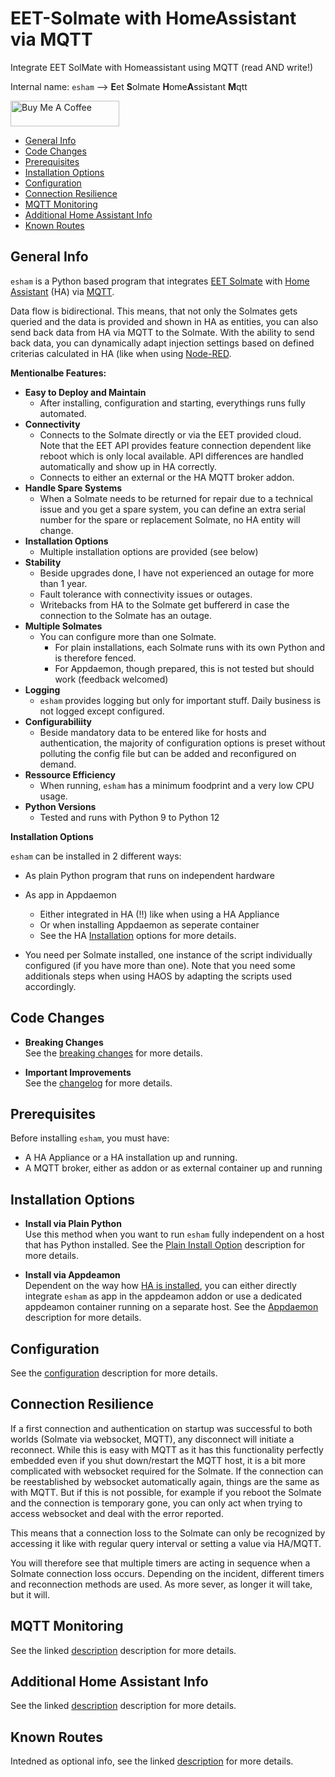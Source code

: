 # EET-Solmate with HomeAssistant via MQTT

Integrate EET SolMate with Homeassistant using MQTT (read AND write!)

Internal name: `esham` --> **E**et **S**olmate **H**ome**A**ssistant **M**qtt

<a href="https://www.buymeacoffee.com/martin.mattel" target="_blank"><img src="https://cdn.buymeacoffee.com/buttons/default-orange.png" alt="Buy Me A Coffee" height="41" width="174"></a>

   * [General Info](#general-info)
   * [Code Changes](#code-changes)
   * [Prerequisites](#prerequisites)
   * [Installation Options](#installation-options)
   * [Configuration](#configuration)
   * [Connection Resilience](#connection-resilience)
   * [MQTT Monitoring](#mqtt-monitoring)
   * [Additional Home Assistant Info](#additional-home-assistant-info)
   * [Known Routes](#known-routes)


## General Info

`esham` is a Python based program that integrates [EET Solmate](https://www.eet.energy) with
[Home Assistant](https://www.home-assistant.io) (HA) via [MQTT](https://mqtt.org).

Data flow is bidirectional. This means, that not only the Solmates gets queried and the data is provided
and shown in HA as entities, you can also send back data from HA via MQTT to the Solmate. With the
ability to send back data, you can dynamically adapt injection settings based on  defined criterias
calculated in HA (like when using [Node-RED](https://nodered.org).

**Mentionalbe Features:**

* **Easy to Deploy and Maintain**
  * After installing, configuration and starting, everythings runs fully automated.
* **Connectivity**
  * Connects to the Solmate directly or via the EET provided cloud.\
    Note that the EET API provides feature connection dependent like reboot which is only local
	available. API differences are handled automatically and show up in HA correctly.
  * Connects to either an external or the HA MQTT broker addon.
* **Handle Spare Systems**
  * When a Solmate needs to be returned for repair due to a technical issue and you get a spare system,
    you can define an extra serial number for the spare or replacement Solmate, no HA entity will change.
* **Installation Options**
  * Multiple installation options are provided (see below)
* **Stability**
  * Beside upgrades done, I have not experienced an outage for more than 1 year.
  * Fault tolerance with connectivity issues or outages.
  * Writebacks from HA to the Solmate get buffererd in case the connection to the Solmate has an outage.
* **Multiple Solmates**
  * You can configure more than one Solmate.
    * For plain installations, each Solmate runs with its own Python and is therefore fenced.
	* For Appdaemon, though prepared, this is not tested but should work (feedback welcomed)
* **Logging**
  * `esham` provides logging but only for important stuff. Daily business is not logged except configured.
* **Configurabiliity**
  * Beside mandatory data to be entered like for hosts and authentication, the majority of
    configuration options is preset without polluting the config file but can be added and reconfigured
	on demand.
* **Ressource Efficiency**
  * When running, `esham` has a minimum foodprint and a very low CPU usage.
* **Python Versions**
  * Tested and runs with Python 9 to Python 12


**Installation Options**

`esham` can be installed in 2 different ways:

* As plain Python program that runs on independent hardware
* As app in Appdaemon
  * Either integrated in HA (!!) like when using a HA Appliance
  * Or when installing Appdaemon as seperate container
  * See the HA [Installation](https://www.home-assistant.io/installation) options for more details.

* You need per Solmate installed, one instance of the script individually configured (if you have more than one). Note that you need some additionals steps when using HAOS by adapting the scripts used accordingly.

## Code Changes

* **Breaking Changes**\
  See the [breaking changes](./breaking.md) for more details.

* **Important Improvements**\
  See the [changelog](./changelog.md) for more details.

## Prerequisites

Before installing `esham`, you must have:

* A HA Appliance or a HA installation up and running.
* A MQTT broker, either as addon or as external container up and running

## Installation Options

* **Install via Plain Python**\
  Use this method when you want to run `esham` fully independent on a host that has Python installed.
  See the [Plain Install Option](./docs/plain-install.md) description for more details.

* **Install via Appdeamon**\
  Dependent on the way how [HA is installed](https://www.home-assistant.io/installation), you can either
  directly integrate `esham` as app in the appdeamon addon or use a dedicated appdeamon container running
  on a separate host. See the [Appdaemon](./docs/appdeamon.md) description for more details.

## Configuration

See the [configuration](./docs/configuration.md) description for more details.

## Connection Resilience

If a first connection and authentication on startup was successful to both worlds
(Solmate via websocket, MQTT), any disconnect will initiate a reconnect. While this is easy with
MQTT as it has this functionality perfectly embedded even if you shut down/restart the MQTT host,
it is a bit more complicated with websocket required for the Solmate. If the connection can be
reestablished by websocket automatically again, things are the same as with MQTT. But if this is
not possible, for example if you reboot the Solmate and the connection is temporary gone, you can
only act when trying to access websocket and deal with the error reported.

This means that a connection loss to the Solmate can only be recognized by accessing it like with
regular query interval or setting a value via HA/MQTT.

You will therefore see that multiple timers are acting in sequence when a Solmate connection loss
occurs. Depending on the incident, different timers and reconnection methods are used. As more
sever, as longer it will take, but it will.

## MQTT Monitoring

See the linked [description](./docs/monitor-mqtt.md) description for more details.

## Additional Home Assistant Info

See the linked [description](./docs/additional-ha-info.md) description for more details.

## Known Routes

Intedned as optional info, see the linked [description](./docs/known-routes.md) for more details.
